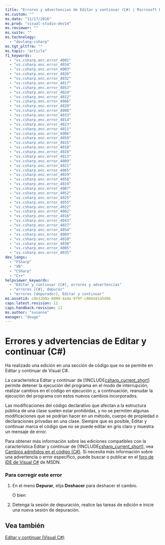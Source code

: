 ```yaml
---
title: "Errores y advertencias de Editar y continuar (C#) | Microsoft Docs"
ms.custom: ""
ms.date: "11/17/2016"
ms.prod: "visual-studio-dev14"
ms.reviewer: ""
ms.suite: ""
ms.technology: 
  - "devlang-csharp"
ms.tgt_pltfrm: ""
ms.topic: "article"
f1_keywords: 
  - "vs.csharp.enc.error_4001"
  - "vs.csharp.enc.error_4034"
  - "vs.csharp.enc.error_4003"
  - "vs.csharp.enc.error_4026"
  - "vs.csharp.enc.error_4032"
  - "vs.csharp.enc.error_4017"
  - "vs.csharp.enc.error_4053"
  - "vs.csharp.enc.error_4024"
  - "vs.csharp.enc.error_4012"
  - "vs.csharp.enc.error_4066"
  - "vs.csharp.enc.error_4020"
  - "vs.csharp.enc.error_4008"
  - "vs.csharp.enc.error_4033"
  - "vs.csharp.enc.error_4014"
  - "vs.csharp.enc.error_4023"
  - "vs.csharp.enc.error_4011"
  - "vs.csharp.enc.error_4006"
  - "vs.csharp.enc.error_4059"
  - "vs.csharp.enc.error_4015"
  - "vs.csharp.enc.error_4018"
  - "vs.csharp.enc.error_4028"
  - "vs.csharp.enc.error_4013"
  - "vs.csharp.enc.error_4009"
  - "vs.csharp.enc.error_4021"
  - "vs.csharp.enc.error_4065"
  - "vs.csharp.enc.error_4029"
  - "vs.csharp.enc.error_4058"
  - "vs.csharp.enc.error_4019"
  - "vs.csharp.enc.error_4007"
  - "vs.csharp.enc.error_4052"
  - "vs.csharp.enc.error_4025"
  - "vs.csharp.enc.error_4055"
  - "vs.csharp.enc.error_4022"
  - "vs.csharp.enc.error_4002"
  - "vs.csharp.enc.error_4016"
  - "vs.csharp.enc.error_4043"
  - "vs.csharp.enc.error_4027"
  - "vs.csharp.enc.error_4054"
  - "vs.csharp.enc.error_4004"
  - "vs.csharp.enc.error_4010"
  - "vs.csharp.enc.error_4030"
  - "vs.csharp.enc.error_4005"
  - "vs.csharp.enc.error_4035"
dev_langs: 
  - "FSharp"
  - "VB"
  - "CSharp"
  - "C++"
helpviewer_keywords: 
  - "Editar y continuar [C#], errores y advertencias"
  - "errores [C#], depurar"
  - "errores [depurador], Editar y continuar"
ms.assetid: c0e12b0a-8009-4a4a-979f-c804a91a5d9b
caps.latest.revision: 11
caps.handback.revision: 11
ms.author: "susanno"
manager: "douge"
---
```

# Errores y advertencias de Editar y continuar (C#)
Ha realizado una edición en una sección de código que no se permite en Editar y continuar de Visual C\#.  
  
 La característica Editar y continuar de [!INCLUDE[csharp_current_short](../misc/includes/csharp_current_short_md.md)] permite detener la ejecución del programa en el modo de interrupción, realizar cambios en el código en ejecución y, a continuación, reanudar la ejecución del programa con estos nuevos cambios incorporados.  
  
 Las modificaciones del código declarativo que afectan a la estructura pública de una clase suelen estar prohibidas, y no se permiten algunas modificaciones que se podrían hacer en un método, cuerpo de propiedad o declaraciones privadas en una clase. Siempre que es posible, Editar y continuar marca el código que no se puede editar en gris claro y muestra un mensaje de error.  
  
 Para obtener más información sobre las ediciones compatibles con la característica Editar y continuar de [!INCLUDE[csharp_current_short](../misc/includes/csharp_current_short_md.md)], vea [Cambios admitidos en el código \(C\#\)](../debugger/supported-code-changes-csharp.md). Si necesita más información sobre una advertencia o error específico, puede buscar o publicar en el [foro de IDE de Visual C\#](http://go.microsoft.com/fwlink/?LinkId=214693) de MSDN.  
  
### Para corregir este error  
  
1.  En el menú **Depurar**, elija **Deshacer** para deshacer el cambio.  
  
     O bien  
  
2.  Detenga la sesión de depuración, realice las tareas de edición e inicie una nueva sesión de depuración.  
  
## Vea también  
 [Editar y continuar \(Visual C\#\)](../debugger/edit-and-continue-visual-csharp.md)